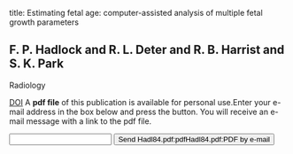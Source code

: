 title: Estimating fetal age: computer-assisted analysis of multiple fetal growth parameters

## F. P. Hadlock and R. L. Deter and R. B. Harrist and S. K. Park
Radiology

<a href="https://doi.org/10.1148/radiology.152.2.6739822">DOI</a>
A <b>pdf file</b> of this publication is available for personal use.Enter your e-mail address in the box below and press the button. You will receive an e-mail message with a link to the pdf file.
<form action="sender.php">  <input type="text" name="email">  <input type="submit" value="Send Hadl84.pdf:pdfHadl84.pdf:PDF by e-mail"></form>